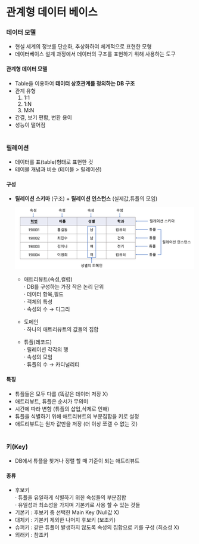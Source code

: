 # 관계형 데이터 베이스 

### 데이터 모델
- 현실 세계의 정보를 단순화, 추상화하여 체계적으로 표현한 모형 
- 데이터베이스 설계 과정에서 데이터의 구조를 표현하기 위해 사용하는 도구 

#### 관계형 데이터 모델
- Table을 이용하여 **데이터 상호관계를 정의하는 DB 구조** 
- 관계 유형 
  1) 1:1   
  2) 1:N    
  3) M:N   
- 간결, 보기 편함, 변환 용이
- 성능이 떨어짐 

#
### 릴레이션 
- 데이터를 표(table)형태로 표현한 것 
- 테이블 개념과 비슷 (테이블 > 릴레이션)

#### 구성
- **릴레이션 스키마** (구조) + **릴레이션 인스턴스** (실제값,튜플의 모임)   

  <img src="/Oracle/img/릴레이션.png">

  - 애트리뷰트(속성,컬럼)   
   ·	DB를 구성하는 가장 작은 논리 단위    
   · 데이터 항목,필드    
   · 객체의 특성	   
   · 속성의 수 → 디그리    
   
  - 도메인        
   · 하나의 애트리뷰트의 값들의 집합    
   
  - 튜플(레코드)     
   · 릴레이션 각각의 행    
   · 속성의 모임    
   · 튜플의 수 → 카디널리티    
  
#### 특징
- 튜플들은 모두 다름 (똑같은 데이터 저장 X) 
- 애트리뷰트, 튜플은 순서가 무의미 
- 시간에 따라 변함 (튜플의 삽입,삭제로 인해)
- 튜플을 식별하기 위해 애트리뷰트의 부분집합을 키로 설정 
- 애트리뷰트는 원자 값만을 저장 (더 이상 쪼갤 수 없는 것)
  

#
### 키(Key) 
- DB에서 튜플을 찾거나 정렬 할 때 기준이 되는 애트리뷰트 

#### 종류
- 후보키    
  · 튜플을 유일하게 식별하기 위한 속성들의 부분집합       
  · 유일성과 최소성을 가지며 기본키로 사용 할 수 있는 것들
- 기본키 : 후보키 중 선택한 Main Key (Null값 X) 
- 대체키 : 기본키 제외한 나머지 후보키 (보조키) 
- 슈퍼키 : 같은 튜플이 발생하지 않도록 속성의 집합으로 키를 구성 (최소성 X)
- 외래키 : 참조키



  

